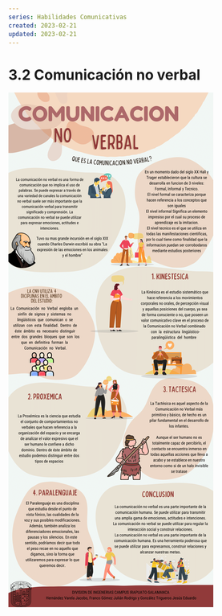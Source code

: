 ```yaml
---
series: Habilidades Comunicativas
created: 2023-02-21
updated: 2023-02-21
---
```


# 3.2 Comunicación no verbal

![Comunicación no verbal](./images/comunicacion_no_verbal.png)
